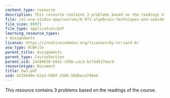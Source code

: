 ```yaml
---
content_type: resource
description: This resource contains 3 problems based on the readings of the course.
file: /ol-ocw-studio-app/courses/6-972-algebraic-techniques-and-semidefinite-optimization-spring-2006/4235440eb2a2598f316b58dbeca746e4_hw3.pdf
file_size: 69971
file_type: application/pdf
learning_resource_types:
- Assignments
license: https://creativecommons.org/licenses/by-nc-sa/4.0/
ocw_type: OCWFile
parent_title: Assignments
parent_type: CourseSection
parent_uid: 2a584658-b0a2-c056-cac3-bcfddb17eec9
resourcetype: Document
title: hw3.pdf
uid: 4235440e-b2a2-598f-316b-58dbeca746e4
---
```

This resource contains 3 problems based on the readings of the course.